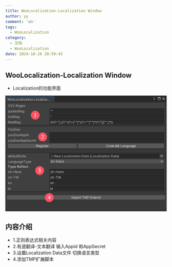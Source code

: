 ```yaml
---
title: WooLocalization-Localization Window
author: yy
comment: 'on'
tags:
  - WooLocalization
category:
  - 文档
  - WooLocalization
date: 2024-10-26 20:59:43
---
```

## WooLocalization-Localization Window
  * Localization的功能界面 

![Alt text](../../../Pic/Doc/WooLocalization/LocalizationWindow.png)

## 内容介绍
* 1.正则表达式相关内容
* 2.有道翻译-文本翻译 输入Appid 和AppSecret 
* 3.设置Localization Data文件 切换语言类型 
* 4.添加TMP扩展脚本
